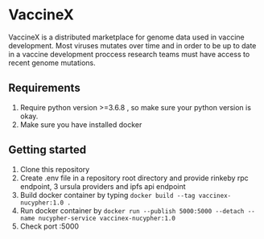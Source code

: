 # VaccineX

VaccineX is a distributed marketplace for genome data used in vaccine development. Most viruses mutates over time and in order to be up to date in a vaccine development proccess research teams must have access to recent genome mutations. 

## Requirements
1. Require python version >=3.6.8 , so make sure your python version is okay.
2. Make sure you have installed docker

## Getting started

1. Clone this repository
2. Create .env file in a repository root directory and provide rinkeby rpc endpoint, 3 ursula providers and ipfs api endpoint
3. Build docker container by typing `docker build --tag vaccinex-nucypher:1.0 .`
4. Run docker container by `docker run --publish 5000:5000 --detach --name nucypher-service vaccinex-nucypher:1.0`
4. Check port :5000